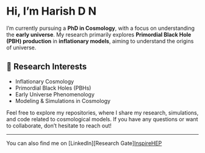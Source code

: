 # Hi, I’m Harish D N

I’m currently pursuing a **PhD in Cosmology**, with a focus on understanding the **early universe**. My research primarily explores **Primordial Black Hole (PBH) production** in **inflationary models**, aiming to understand the origins of universe.

## 🔬 Research Interests
- Inflationary Cosmology
- Primordial Black Holes (PBHs)
- Early Universe Phenomenology
- Modeling & Simulations in Cosmology

Feel free to explore my repositories, where I share my research, simulations, and code related to cosmological models. If you have any questions or want to collaborate, don’t hesitate to reach out!

---

You can also find me on [LinkedIn][Research Gate][InspireHEP](https://inspirehep.net/authors/2804915)

